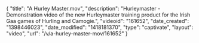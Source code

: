{
    "title": "A Hurley Master.mov",
    "description": "Hurleymaster - Demonstration video of the new Hurleymaster training product for the Irish Gaa games of Hurling and Camogie.",
    "videoid": "161652",
    "date_created": "1398446023",
    "date_modified": "1418181370",
    "type": "captivate",
    "layout": "video",
    "url": "\/v\/a-hurley-master-mov\/161652"
}